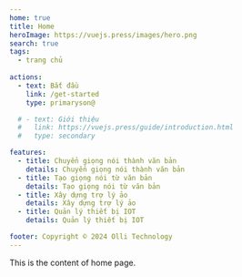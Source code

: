 ```yaml
---
home: true
title: Home
heroImage: https://vuejs.press/images/hero.png
search: true
tags:
  - trang chủ
  
actions:
  - text: Bắt đầu
    link: /get-started
    type: primaryson@

  # - text: Giới thiệu
  #   link: https://vuejs.press/guide/introduction.html
  #   type: secondary

features:
  - title: Chuyển giọng nói thành văn bản
    details: Chuyển giọng nói thành văn bản
  - title: Tạo giọng nói từ văn bản
    details: Tạo giọng nói từ văn bản
  - title: Xây dựng trợ lý ảo
    details: Xây dựng trợ lý ảo
  - title: Quản lý thiết bị IOT
    details: Quản lý thiết bị IOT

footer: Copyright © 2024 Olli Technology
---
```


This is the content of home page.
